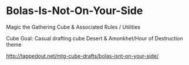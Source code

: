 # Bolas-Is-Not-On-Your-Side
Magic the Gathering Cube &amp; Associated Rules / Utilities

Cube Goal: Casual drafting cube
Desert & Amonkhet/Hour of Destruction theme

http://tappedout.net/mtg-cube-drafts/bolas-isnt-on-your-side/

